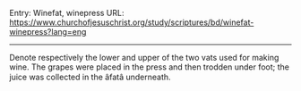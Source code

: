 Entry: Winefat, winepress
URL: https://www.churchofjesuschrist.org/study/scriptures/bd/winefat-winepress?lang=eng

---

Denote respectively the lower and upper of the two vats used for making wine. The grapes were placed in the press and then trodden under foot; the juice was collected in the âfatâ underneath.
